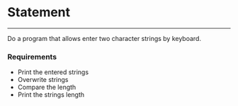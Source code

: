 # Statement

---

Do a program that allows enter two character strings by keyboard. 

### Requirements

* Print the entered strings
* Overwrite strings
* Compare the length 
* Print the strings length

